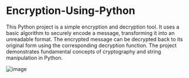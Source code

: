 # Encryption-Using-Python
 This Python project is a simple encryption and decryption tool. It uses a basic algorithm to securely encode a message, transforming it into an unreadable format. The encrypted message can be decrypted back to its original form using the corresponding decryption function. The project demonstrates fundamental concepts of cryptography and string manipulation in Python.


![image](https://github.com/user-attachments/assets/e66e8dee-23c4-462d-b322-7c8135d8d359)
